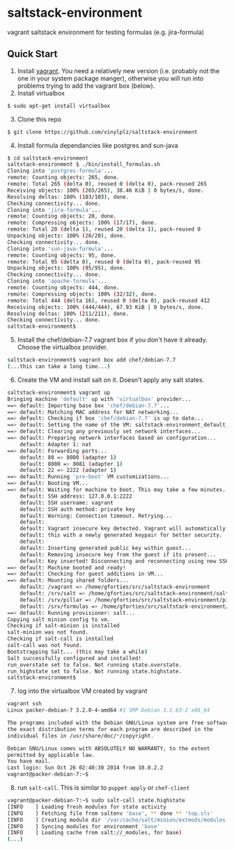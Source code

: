# saltstack-environment
vagrant saltstack environment for testing formulas (e.g. jira-formula)

## Quick Start
1. Install [vagrant](https://www.vagrantup.com/downloads.html).  You need a 
relatively new version (i.e. probably not the one in your system package manger),
otherwise you will run into problems trying to add the vagrant box (below).
2. Install virtualbox

  ```bash
  $ sudo apt-get install virtualbox
  ```
  
3. Clone this repo

  ```bash
  $ git clone https://github.com/vinylplz/saltstack-environment
  ```
  
4. Install formula dependancies like postgres and sun-java

  ```bash
  $ cd saltstack-environment
  saltstack-environment $ ./bin/install_formulas.sh
  Cloning into 'postgres-formula'...
  remote: Counting objects: 265, done.
  remote: Total 265 (delta 0), reused 0 (delta 0), pack-reused 265
  Receiving objects: 100% (265/265), 38.46 KiB | 0 bytes/s, done.
  Resolving deltas: 100% (103/103), done.
  Checking connectivity... done.
  Cloning into 'jira-formula'...
  remote: Counting objects: 20, done.
  remote: Compressing objects: 100% (17/17), done.
  remote: Total 20 (delta 1), reused 20 (delta 1), pack-reused 0
  Unpacking objects: 100% (20/20), done.
  Checking connectivity... done.
  Cloning into 'sun-java-formula'...
  remote: Counting objects: 95, done.
  remote: Total 95 (delta 0), reused 0 (delta 0), pack-reused 95
  Unpacking objects: 100% (95/95), done.
  Checking connectivity... done.
  Cloning into 'apache-formula'...
  remote: Counting objects: 444, done.
  remote: Compressing objects: 100% (32/32), done.
  remote: Total 444 (delta 16), reused 0 (delta 0), pack-reused 412
  Receiving objects: 100% (444/444), 67.93 KiB | 0 bytes/s, done.
  Resolving deltas: 100% (211/211), done.
  Checking connectivity... done.
  saltstack-environment$
  ```

5. Install the chef/debian-7.7 vagrant box if you don't have it already.  Choose the virtualbox provider.

  ```bash
  saltstack-environment$ vagrant box add chef/debian-7.7
  (...this can take a long time...)
  ```

6. Create the VM and install salt on it.  Doesn't apply any salt states.

  ```bash
  saltstack-environment$ vagrant up
  Bringing machine 'default' up with 'virtualbox' provider...
  ==> default: Importing base box 'chef/debian-7.7'...
  ==> default: Matching MAC address for NAT networking...
  ==> default: Checking if box 'chef/debian-7.7' is up to date...
  ==> default: Setting the name of the VM: saltstack-environment_default_1427484559112_17615
  ==> default: Clearing any previously set network interfaces...
  ==> default: Preparing network interfaces based on configuration...
      default: Adapter 1: nat
  ==> default: Forwarding ports...
      default: 80 => 8080 (adapter 1)
      default: 8080 => 8081 (adapter 1)
      default: 22 => 2222 (adapter 1)
  ==> default: Running 'pre-boot' VM customizations...
  ==> default: Booting VM...
  ==> default: Waiting for machine to boot. This may take a few minutes...
      default: SSH address: 127.0.0.1:2222
      default: SSH username: vagrant
      default: SSH auth method: private key
      default: Warning: Connection timeout. Retrying...
      default: 
      default: Vagrant insecure key detected. Vagrant will automatically replace
      default: this with a newly generated keypair for better security.
      default: 
      default: Inserting generated public key within guest...
      default: Removing insecure key from the guest if its present...
      default: Key inserted! Disconnecting and reconnecting using new SSH key...
  ==> default: Machine booted and ready!
  ==> default: Checking for guest additions in VM...
  ==> default: Mounting shared folders...
      default: /vagrant => /home/gforties/src/saltstack-environment
      default: /srv/salt => /home/gforties/src/saltstack-environment/salt
      default: /srv/pillar => /home/gforties/src/saltstack-environment/pillar
      default: /srv/formulas => /home/gforties/src/saltstack-environment/formulas
  ==> default: Running provisioner: salt...
  Copying salt minion config to vm.
  Checking if salt-minion is installed
  salt-minion was not found.
  Checking if salt-call is installed
  salt-call was not found.
  Bootstrapping Salt... (this may take a while)
  Salt successfully configured and installed!
  run_overstate set to false. Not running state.overstate.
  run_highstate set to false. Not running state.highstate.
  saltstack-environment$
  ```
  
7. log into the virtualbox VM created by vagrant

  ```bash
  vagrant ssh
  Linux packer-debian-7 3.2.0-4-amd64 #1 SMP Debian 3.2.63-2 x86_64
  
  The programs included with the Debian GNU/Linux system are free software;
  the exact distribution terms for each program are described in the
  individual files in /usr/share/doc/*/copyright.
  
  Debian GNU/Linux comes with ABSOLUTELY NO WARRANTY, to the extent
  permitted by applicable law.
  You have mail.
  Last login: Sun Oct 26 02:40:30 2014 from 10.0.2.2
  vagrant@packer-debian-7:~$
  ```

8. run `salt-call`.  This is similar to `puppet apply` or `chef-client`

  ```bash
  vagrant@packer-debian-7:~$ sudo salt-call state.highstate
  [INFO    ] Loading fresh modules for state activity
  [INFO    ] Fetching file from saltenv 'base', ** done ** 'top.sls'
  [INFO    ] Creating module dir '/var/cache/salt/minion/extmods/modules'
  [INFO    ] Syncing modules for environment 'base'
  [INFO    ] Loading cache from salt://_modules, for base)
  (...)
  ```
